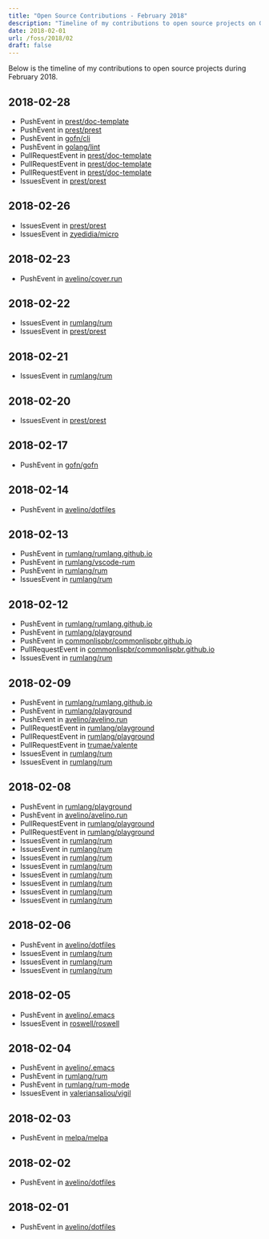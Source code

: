 ```yaml
---
title: "Open Source Contributions - February 2018"
description: "Timeline of my contributions to open source projects on GitHub during February 2018."
date: 2018-02-01
url: /foss/2018/02
draft: false
---
```


Below is the timeline of my contributions to open source projects during February 2018.

## 2018-02-28

- PushEvent in [prest/doc-template](https://github.com/prest/doc-template)
- PushEvent in [prest/prest](https://github.com/prest/prest)
- PushEvent in [gofn/cli](https://github.com/gofn/cli)
- PushEvent in [golang/lint](https://github.com/golang/lint)
- PullRequestEvent in [prest/doc-template](https://github.com/prest/doc-template)
- PullRequestEvent in [prest/doc-template](https://github.com/prest/doc-template)
- PullRequestEvent in [prest/doc-template](https://github.com/prest/doc-template)
- IssuesEvent in [prest/prest](https://github.com/prest/prest)

## 2018-02-26

- IssuesEvent in [prest/prest](https://github.com/prest/prest)
- IssuesEvent in [zyedidia/micro](https://github.com/zyedidia/micro)

## 2018-02-23

- PushEvent in [avelino/cover.run](https://github.com/avelino/cover.run)

## 2018-02-22

- IssuesEvent in [rumlang/rum](https://github.com/rumlang/rum)
- IssuesEvent in [prest/prest](https://github.com/prest/prest)

## 2018-02-21

- IssuesEvent in [rumlang/rum](https://github.com/rumlang/rum)

## 2018-02-20

- IssuesEvent in [prest/prest](https://github.com/prest/prest)

## 2018-02-17

- PushEvent in [gofn/gofn](https://github.com/gofn/gofn)

## 2018-02-14

- PushEvent in [avelino/dotfiles](https://github.com/avelino/dotfiles)

## 2018-02-13

- PushEvent in [rumlang/rumlang.github.io](https://github.com/rumlang/rumlang.github.io)
- PushEvent in [rumlang/vscode-rum](https://github.com/rumlang/vscode-rum)
- PushEvent in [rumlang/rum](https://github.com/rumlang/rum)
- IssuesEvent in [rumlang/rum](https://github.com/rumlang/rum)

## 2018-02-12

- PushEvent in [rumlang/rumlang.github.io](https://github.com/rumlang/rumlang.github.io)
- PushEvent in [rumlang/playground](https://github.com/rumlang/playground)
- PushEvent in [commonlispbr/commonlispbr.github.io](https://github.com/commonlispbr/commonlispbr.github.io)
- PullRequestEvent in [commonlispbr/commonlispbr.github.io](https://github.com/commonlispbr/commonlispbr.github.io)
- IssuesEvent in [rumlang/rum](https://github.com/rumlang/rum)

## 2018-02-09

- PushEvent in [rumlang/rumlang.github.io](https://github.com/rumlang/rumlang.github.io)
- PushEvent in [rumlang/playground](https://github.com/rumlang/playground)
- PushEvent in [avelino/avelino.run](https://github.com/avelino/avelino.run)
- PullRequestEvent in [rumlang/playground](https://github.com/rumlang/playground)
- PullRequestEvent in [rumlang/playground](https://github.com/rumlang/playground)
- PullRequestEvent in [trumae/valente](https://github.com/trumae/valente)
- IssuesEvent in [rumlang/rum](https://github.com/rumlang/rum)
- IssuesEvent in [rumlang/rum](https://github.com/rumlang/rum)

## 2018-02-08

- PushEvent in [rumlang/playground](https://github.com/rumlang/playground)
- PushEvent in [avelino/avelino.run](https://github.com/avelino/avelino.run)
- PullRequestEvent in [rumlang/playground](https://github.com/rumlang/playground)
- PullRequestEvent in [rumlang/playground](https://github.com/rumlang/playground)
- IssuesEvent in [rumlang/rum](https://github.com/rumlang/rum)
- IssuesEvent in [rumlang/rum](https://github.com/rumlang/rum)
- IssuesEvent in [rumlang/rum](https://github.com/rumlang/rum)
- IssuesEvent in [rumlang/rum](https://github.com/rumlang/rum)
- IssuesEvent in [rumlang/rum](https://github.com/rumlang/rum)
- IssuesEvent in [rumlang/rum](https://github.com/rumlang/rum)
- IssuesEvent in [rumlang/rum](https://github.com/rumlang/rum)
- IssuesEvent in [rumlang/rum](https://github.com/rumlang/rum)

## 2018-02-06

- PushEvent in [avelino/dotfiles](https://github.com/avelino/dotfiles)
- IssuesEvent in [rumlang/rum](https://github.com/rumlang/rum)
- IssuesEvent in [rumlang/rum](https://github.com/rumlang/rum)
- IssuesEvent in [rumlang/rum](https://github.com/rumlang/rum)

## 2018-02-05

- PushEvent in [avelino/.emacs](https://github.com/avelino/.emacs)
- IssuesEvent in [roswell/roswell](https://github.com/roswell/roswell)

## 2018-02-04

- PushEvent in [avelino/.emacs](https://github.com/avelino/.emacs)
- PushEvent in [rumlang/rum](https://github.com/rumlang/rum)
- PushEvent in [rumlang/rum-mode](https://github.com/rumlang/rum-mode)
- IssuesEvent in [valeriansaliou/vigil](https://github.com/valeriansaliou/vigil)

## 2018-02-03

- PushEvent in [melpa/melpa](https://github.com/melpa/melpa)

## 2018-02-02

- PushEvent in [avelino/dotfiles](https://github.com/avelino/dotfiles)

## 2018-02-01

- PushEvent in [avelino/dotfiles](https://github.com/avelino/dotfiles)


